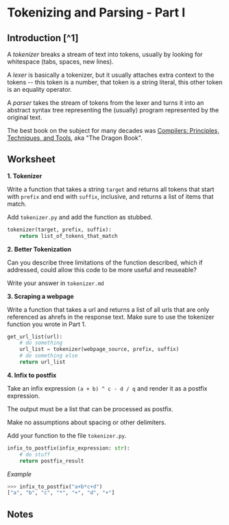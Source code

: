 # Tokenizing and Parsing - Part I

## Introduction [^1]

A _tokenizer_ breaks a stream of text into tokens, usually by looking for whitespace (tabs, spaces, new lines).

A _lexer_ is basically a tokenizer, but it usually attaches extra context to the tokens -- this token is a number, that token is a string literal, this other token is an equality operator.

A _parser_ takes the stream of tokens from the lexer and turns it into an abstract syntax tree representing the (usually) program represented by the original text.

The best book on the subject for many decades was [Compilers: Principles, Techniques, and Tools](https://www.amazon.in/dp/0321486811/), aka "The Dragon Book".

## Worksheet

**1. Tokenizer**

Write a function that takes a string `target` and returns all tokens that start with `prefix` and end with `suffix`, inclusive, and returns a list of
items that match.

Add `tokenizer.py` and add the function as stubbed.

```python
tokenizer(target, prefix, suffix):
    return list_of_tokens_that_match
```

**2. Better Tokenization**

Can you describe three limitations of the function described, which if addressed, could allow this code to be more useful and reuseable?

Write your answer in `tokenizer.md`

**3. Scraping a webpage**

Write a function that takes a url and returns a list of all urls that are only referenced as ahrefs in the response text. Make sure to use the tokenizer function you wrote in Part 1.

```python
get_url_list(url):
    # do something
    url_list = tokenizer(webpage_source, prefix, suffix)
    # do something else
    return url_list
```

**4. Infix to postfix**

Take an infix expression `(a + b) ^ c - d / q` and render it as a postfix expression. 

The output must be a list that can be processed as postfix.

Make no assumptions about spacing or other delimiters.

Add your function to the file `tokenizer.py`.

```python
infix_to_postfix(infix_expression: str):
    # do stuff
    return postfix_result
```

*Example*

```python
>>> infix_to_postfix("a+b*c+d")
["a", "b", "c", "*", "+", "d", "+"]
```

## Notes

